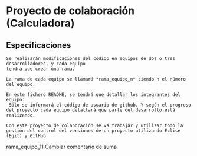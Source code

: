 # Proyecto de colaboración (Calculadora)

## Especificaciones

    Se realizarán modificaciones del código en equipos de dos o tres desarrolladores, y cada equipo
    tendrá que crear una rama.
     
    La rama de cada equipo se llamará *rama_equipo_n* siendo n el número del equipo.
    
    En este fichero README, se tendrá que detallar los integrantes del equipo:
     Sólo se informará el código de usuario de github. Y según el progreso del proyecto cada equipo detallará que parte del desarrollo está realizando.
    
    Con este proyecto de colaboración se va trabajar y utilizar todo la gestión del control del versiones de un proyecto utilizando Eclise (Egit) y GitHub      
    
   rama_equipo_11 Cambiar comentario de suma 
    
 